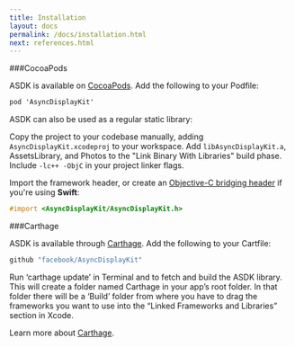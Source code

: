 ```yaml
---
title: Installation
layout: docs
permalink: /docs/installation.html
next: references.html
---
```


###CocoaPods

 ASDK is available on <a href="http://cocoapods.org">CocoaPods</a>.  Add the following to your Podfile:
 
 ```objective-c
pod 'AsyncDisplayKit'
```

ASDK can also be used as a regular static library:  

Copy the project to your codebase manually, adding `AsyncDisplayKit.xcodeproj` to your workspace. Add `libAsyncDisplayKit.a`, AssetsLibrary, and Photos to the "Link Binary With Libraries" build phase.  Include `-lc++ -ObjC` in your project linker flags.

Import the framework header, or create an <a href="https://developer.apple.com/library/ios/documentation/swift/conceptual/buildingcocoaapps/MixandMatch.html">Objective-C bridging header</a> if you're using **Swift**:

 ```objective-c
#import <AsyncDisplayKit/AsyncDisplayKit.h>
```
    
###Carthage

ASDK is available through <a href="https://github.com/Carthage/Carthage">Carthage</a>. Add the following to your Cartfile:

 ```objective-c
github "facebook/AsyncDisplayKit"
```
Run ‘carthage update’ in Terminal and to fetch and build the ASDK library. This will create a folder named Carthage in your app’s root folder. In that folder there will be a ‘Build’ folder from where you have to drag the frameworks you want to use into the “Linked Frameworks and Libraries” section in Xcode.

Learn more about <a href="https://github.com/Carthage/Carthage/blob/master/README.md">Carthage</a>.
